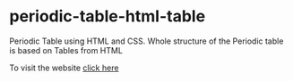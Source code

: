 # periodic-table-html-table
Periodic Table using HTML and CSS.
Whole structure of the Periodic table is based on Tables from HTML

To visit the website [click here](https://iamsachin619.github.io/periodic-table-html-table/)
